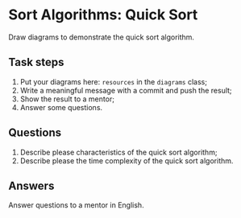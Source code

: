 # Sort Algorithms: Quick Sort

Draw diagrams to demonstrate the quick sort algorithm.

## Task steps

1. Put your diagrams here: `resources` in the `diagrams` class;
2. Write a meaningful message with a commit and push the result;
3. Show the result to a mentor;
4. Answer some questions.

## Questions

1. Describe please characteristics of the quick sort algorithm;
2. Describe please the time complexity of the quick sort algorithm.

## Answers

Answer questions to a mentor in English.